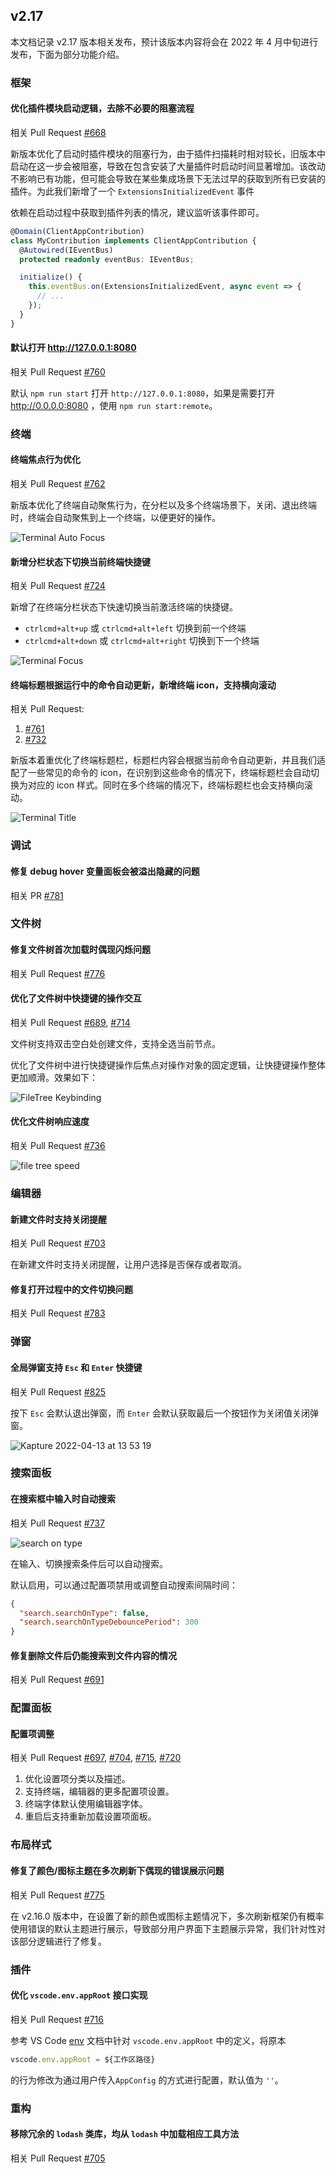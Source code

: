 ## v2.17

本文档记录 v2.17 版本相关发布，预计该版本内容将会在 2022 年 4 月中旬进行发布，下面为部分功能介绍。

### 框架

#### 优化插件模块启动逻辑，去除不必要的阻塞流程

相关 Pull Request [#668](https://github.com/opensumi/core/pull/668)

新版本优化了启动时插件模块的阻塞行为，由于插件扫描耗时相对较长，旧版本中启动在这一步会被阻塞，导致在包含安装了大量插件时启动时间显著增加。该改动不影响已有功能，但可能会导致在某些集成场景下无法过早的获取到所有已安装的插件。为此我们新增了一个 `ExtensionsInitializedEvent` 事件

依赖在启动过程中获取到插件列表的情况，建议监听该事件即可。

```typescript
@Domain(ClientAppContribution)
class MyContribution implements ClientAppContribution {
  @Autowired(IEventBus)
  protected readonly eventBus: IEventBus;

  initialize() {
    this.eventBus.on(ExtensionsInitializedEvent, async event => {
      // ...
    });
  }
}
```

#### 默认打开 http://127.0.0.1:8080
相关 Pull Request [#760](https://github.com/opensumi/core/pull/760)

默认 `npm run start` 打开 `http://127.0.0.1:8080`，如果是需要打开 http://0.0.0.0:8080 ，使用 `npm run start:remote`。

### 终端

#### 终端焦点行为优化

相关 Pull Request [#762](https://github.com/opensumi/core/pull/762)

新版本优化了终端自动聚焦行为，在分栏以及多个终端场景下，关闭、退出终端时，终端会自动聚焦到上一个终端，以便更好的操作。

![Terminal Auto Focus](https://img.alicdn.com/imgextra/i3/O1CN01lKCxhY1ge4l4cvR5C_!!6000000004166-1-tps-600-277.gif)

#### 新增分栏状态下切换当前终端快捷键

相关 Pull Request [#724](https://github.com/opensumi/core/pull/724)

新增了在终端分栏状态下快速切换当前激活终端的快捷键。

- `ctrlcmd+alt+up` 或 `ctrlcmd+alt+left` 切换到前一个终端
- `ctrlcmd+alt+down` 或 `ctrlcmd+alt+right` 切换到下一个终端

![Terminal Focus](https://img.alicdn.com/imgextra/i3/O1CN01l9DkvZ209elnKaOds_!!6000000006807-1-tps-1200-300.gif)

#### 终端标题根据运行中的命令自动更新，新增终端 icon，支持横向滚动

相关 Pull Request:

1. [#761](https://github.com/opensumi/core/pull/761)
2. [#732](https://github.com/opensumi/core/pull/732)

新版本着重优化了终端标题栏，标题栏内容会根据当前命令自动更新，并且我们适配了一些常见的命令的 icon，在识别到这些命令的情况下，终端标题栏会自动切换为对应的 icon 样式。同时在多个终端的情况下，终端标题栏也会支持横向滚动。

![Terminal Title](https://img.alicdn.com/imgextra/i1/O1CN018zJHkx1KGn4gSTjpd_!!6000000001137-1-tps-800-331.gif)

### 调试

#### 修复 debug hover 变量面板会被溢出隐藏的问题

相关 PR [#781](https://github.com/opensumi/core/pulls/781)

### 文件树

#### 修复文件树首次加载时偶现闪烁问题

相关 Pull Request [#776](https://github.com/opensumi/core/pulls/776)

#### 优化了文件树中快捷键的操作交互

相关 Pull Request [#689](https://github.com/opensumi/core/pull/689), [#714](https://github.com/opensumi/core/pull/714)

文件树支持双击空白处创建文件，支持全选当前节点。

优化了文件树中进行快捷键操作后焦点对操作对象的固定逻辑，让快捷键操作整体更加顺滑。效果如下：

![FileTree Keybinding](https://user-images.githubusercontent.com/9823838/159661558-f917849c-4b08-43ae-a5c8-725fc3d36d6f.gif)

#### 优化文件树响应速度

相关 Pull Request [#736](https://github.com/opensumi/core/pull/736)

![file tree speed](https://img.alicdn.com/imgextra/i2/O1CN01SKxaFC1b5euyi6YTg_!!6000000003414-1-tps-1920-1080.gif)

### 编辑器

#### 新建文件时支持关闭提醒

相关 Pull Request [#703](https://github.com/opensumi/core/pull/703)

在新建文件时支持关闭提醒，让用户选择是否保存或者取消。

#### 修复打开过程中的文件切换问题

相关 Pull Request [#783](https://github.com/opensumi/core/pull/783)

### 弹窗

#### 全局弹窗支持 `Esc` 和 `Enter` 快捷键

相关 Pull Request [#825](https://github.com/opensumi/core/pull/825)

按下 `Esc` 会默认退出弹窗，而 `Enter` 会默认获取最后一个按钮作为关闭值关闭弹窗。

![Kapture 2022-04-13 at 13 53 19](https://user-images.githubusercontent.com/9823838/163109507-8c44bde4-1b37-4c9c-80d8-d86338a9dd3a.gif)

### 搜索面板

#### 在搜索框中输入时自动搜索

相关 Pull Request [#737](https://github.com/opensumi/core/pull/737)

![search on type](https://img.alicdn.com/imgextra/i4/O1CN01Tf7Dyy1zk0ads4BQQ_!!6000000006751-1-tps-2596-1268.gif)

在输入、切换搜索条件后可以自动搜索。

默认启用，可以通过配置项禁用或调整自动搜索间隔时间：

```json
{
  "search.searchOnType": false,
  "search.searchOnTypeDebouncePeriod": 300
}
```

#### 修复删除文件后仍能搜索到文件内容的情况

相关 Pull Request [#691](https://github.com/opensumi/core/pull/691)

### 配置面板

#### 配置项调整

相关 Pull Request [#697](https://github.com/opensumi/core/pull/697), [#704](https://github.com/opensumi/core/pull/704), [#715](https://github.com/opensumi/core/pull/715), [#720](https://github.com/opensumi/core/pull/720)

1. 优化设置项分类以及描述。
2. 支持终端，编辑器的更多配置项设置。
3. 终端字体默认使用编辑器字体。
4. 重启后支持重新加载设置项面板。

### 布局样式

#### 修复了颜色/图标主题在多次刷新下偶现的错误展示问题

相关 Pull Request [#775](https://github.com/opensumi/core/pull/775)

在 v2.16.0 版本中，在设置了新的颜色或图标主题情况下，多次刷新框架仍有概率使用错误的默认主题进行展示，导致部分用户界面下主题展示异常，我们针对性对该部分逻辑进行了修复。

### 插件

#### 优化 `vscode.env.appRoot` 接口实现

相关 Pull Request [#716](https://github.com/opensumi/core/pull/716)

参考 VS Code [env](https://code.visualstudio.com/api/references/vscode-api#env) 文档中针对 `vscode.env.appRoot` 中的定义，将原本

```ts
vscode.env.appRoot = ${工作区路径}
```

的行为修改为通过用户传入`AppConfig` 的方式进行配置，默认值为 `''`。

### 重构

#### 移除冗余的 `lodash` 类库，均从 `lodash` 中加载相应工具方法

相关 Pull Request [#705](https://github.com/opensumi/core/pulls/705)
